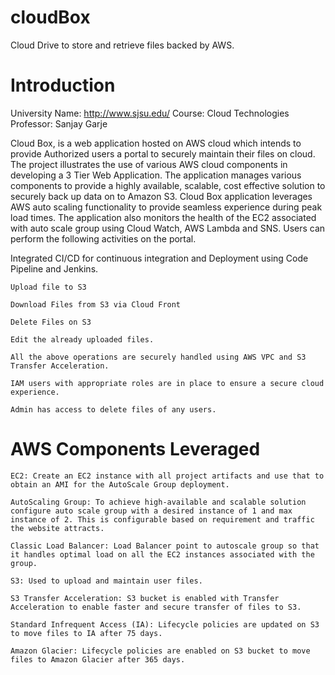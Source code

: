 # cloudBox
Cloud Drive to store and retrieve files backed by AWS.

# Introduction

University Name: http://www.sjsu.edu/
Course: Cloud Technologies
Professor: Sanjay Garje

Cloud Box, is a web application hosted on AWS cloud which intends to provide Authorized users a portal to securely maintain their files on cloud. The project illustrates the use of various AWS cloud components in developing a 3 Tier Web Application. The application manages various components to provide a highly available, scalable, cost effective solution to securely back up data on to Amazon S3. Cloud Box application leverages AWS auto scaling functionality to provide seamless experience during peak load times. The application also monitors the health of the EC2 associated with auto scale group using Cloud Watch, AWS Lambda and SNS. Users can perform the following activities on the portal.

Integrated CI/CD for continuous integration and Deployment using Code Pipeline and Jenkins.

    Upload file to S3
    
    Download Files from S3 via Cloud Front
    
    Delete Files on S3
    
    Edit the already uploaded files. 
    
    All the above operations are securely handled using AWS VPC and S3 Transfer Acceleration. 
    
    IAM users with appropriate roles are in place to ensure a secure cloud experience.
    
    Admin has access to delete files of any users.
    
# AWS Components Leveraged

    EC2: Create an EC2 instance with all project artifacts and use that to obtain an AMI for the AutoScale Group deployment.

    AutoScaling Group: To achieve high-available and scalable solution configure auto scale group with a desired instance of 1 and max instance of 2. This is configurable based on requirement and traffic the website attracts.
    
    Classic Load Balancer: Load Balancer point to autoscale group so that it handles optimal load on all the EC2 instances associated with the group.
    
    S3: Used to upload and maintain user files.
    
    S3 Transfer Acceleration: S3 bucket is enabled with Transfer Acceleration to enable faster and secure transfer of files to S3.
    
    Standard Infrequent Access (IA): Lifecycle policies are updated on S3 to move files to IA after 75 days.
    
    Amazon Glacier: Lifecycle policies are enabled on S3 bucket to move files to Amazon Glacier after 365 days.
